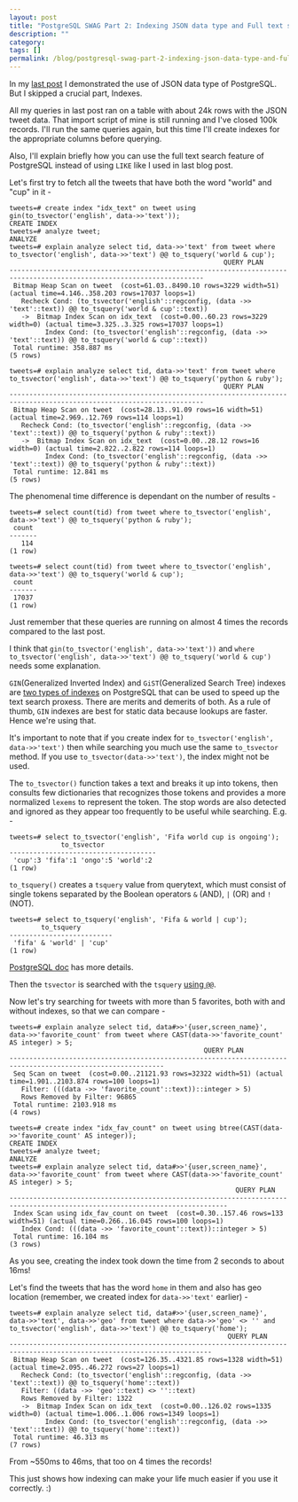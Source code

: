 ```yaml
---
layout: post
title: "PostgreSQL SWAG Part 2: Indexing JSON data type and Full text search"
description: ""
category:
tags: []
permalink: /blog/postgresql-swag-part-2-indexing-json-data-type-and-full-text-search/
---
```

In my [last post](/blog/postgresql-swag-json-data-type-and-working-with-twitter-data/) I demonstrated the use of JSON data type of PostgreSQL. But I skipped a crucial part, Indexes.

All my queries in last post ran on a table with about 24k rows with the JSON tweet data. That import script of mine is still running and I've closed 100k records. I'll run the same queries again, but this time I'll create indexes for the appropriate columns before querying.

Also, I'll explain briefly how you can use the full text search feature of PostgreSQL instead of using `LIKE` like I used in last blog post.

Let's first try to fetch all the tweets that have both the word "world" and "cup" in it -

    tweets=# create index "idx_text" on tweet using gin(to_tsvector('english', data->>'text'));
    CREATE INDEX
    tweets=# analyze tweet;
    ANALYZE
    tweets=# explain analyze select tid, data->>'text' from tweet where to_tsvector('english', data->>'text') @@ to_tsquery('world & cup');
                                                          QUERY PLAN
    -----------------------------------------------------------------------------------------------------------------------
     Bitmap Heap Scan on tweet  (cost=61.03..8490.10 rows=3229 width=51) (actual time=4.146..358.203 rows=17037 loops=1)
       Recheck Cond: (to_tsvector('english'::regconfig, (data ->> 'text'::text)) @@ to_tsquery('world & cup'::text))
       ->  Bitmap Index Scan on idx_text  (cost=0.00..60.23 rows=3229 width=0) (actual time=3.325..3.325 rows=17037 loops=1)
             Index Cond: (to_tsvector('english'::regconfig, (data ->> 'text'::text)) @@ to_tsquery('world & cup'::text))
     Total runtime: 358.887 ms
    (5 rows)

    tweets=# explain analyze select tid, data->>'text' from tweet where to_tsvector('english', data->>'text') @@ to_tsquery('python & ruby');
                                                          QUERY PLAN
    -----------------------------------------------------------------------------------------------------------------------
     Bitmap Heap Scan on tweet  (cost=28.13..91.09 rows=16 width=51) (actual time=2.969..12.769 rows=114 loops=1)
       Recheck Cond: (to_tsvector('english'::regconfig, (data ->> 'text'::text)) @@ to_tsquery('python & ruby'::text))
       ->  Bitmap Index Scan on idx_text  (cost=0.00..28.12 rows=16 width=0) (actual time=2.822..2.822 rows=114 loops=1)
             Index Cond: (to_tsvector('english'::regconfig, (data ->> 'text'::text)) @@ to_tsquery('python & ruby'::text))
     Total runtime: 12.841 ms
    (5 rows)

The phenomenal time difference is dependant on the number of results -

    tweets=# select count(tid) from tweet where to_tsvector('english', data->>'text') @@ to_tsquery('python & ruby');
     count
    -------
       114
    (1 row)

    tweets=# select count(tid) from tweet where to_tsvector('english', data->>'text') @@ to_tsquery('world & cup');
     count
    -------
     17037
    (1 row)

Just remember that these queries are running on almost 4 times the records compared to the last post.

I think that `gin(to_tsvector('english', data->>'text'))` and `where to_tsvector('english', data->>'text') @@ to_tsquery('world & cup')` needs some explanation.

`GIN`(Generalized Inverted Index) and `GiST`(Generalized Search Tree) indexes are [two types of indexes](http://www.postgresql.org/docs/current/static/textsearch-indexes.html) on PostgreSQL that can be used to speed up the text search proxess. There are merits and demerits of both. As a rule of thumb, `GIN` indexes are best for static data because lookups are faster. Hence we're using that.

It's important to note that if you create index for `to_tsvector('english', data->>'text')` then while searching you much use the same `to_tsvector` method. If you use `to_tsvector(data->>'text')`, the index might not be used.

The `to_tsvector()` function takes a text and breaks it up into tokens, then consults few dictionaries that recognizes those tokens and provides a more normalized `lexems` to represent the token. The stop words are also detected and ignored as they appear too frequently to be useful while searching. E.g. -

    tweets=# select to_tsvector('english', 'Fifa world cup is ongoing');
                 to_tsvector
    -------------------------------------
     'cup':3 'fifa':1 'ongo':5 'world':2
    (1 row)

`to_tsquery()` creates a `tsquery` value from querytext, which must consist of single tokens separated by the Boolean operators `&` (AND), `|` (OR) and `!` (NOT).

    tweets=# select to_tsquery('english', 'Fifa & world | cup');
            to_tsquery
    --------------------------
     'fifa' & 'world' | 'cup'
    (1 row)

[PostgreSQL doc](http://www.postgresql.org/docs/9.3/static/textsearch-controls.html#TEXTSEARCH-PARSING-DOCUMENTS) has more details.

Then the `tsvector` is searched with the `tsquery` [using `@@`](http://www.postgresql.org/docs/9.3/static/functions-textsearch.html).

Now let's try searching for tweets with more than 5 favorites, both with and without indexes, so that we can compare -

    tweets=# explain analyze select tid, data#>>'{user,screen_name}', data->>'favorite_count' from tweet where CAST(data->>'favorite_count' AS integer) > 5;
                                                     QUERY PLAN
    -------------------------------------------------------------------------------------------------------------
     Seq Scan on tweet  (cost=0.00..21121.93 rows=32322 width=51) (actual time=1.901..2103.874 rows=100 loops=1)
       Filter: (((data ->> 'favorite_count'::text))::integer > 5)
       Rows Removed by Filter: 96865
     Total runtime: 2103.918 ms
    (4 rows)

    tweets=# create index "idx_fav_count" on tweet using btree(CAST(data->>'favorite_count' AS integer));
    CREATE INDEX
    tweets=# analyze tweet;
    ANALYZE
    tweets=# explain analyze select tid, data#>>'{user,screen_name}', data->>'favorite_count' from tweet where CAST(data->>'favorite_count' AS integer) > 5;
                                                             QUERY PLAN
    -----------------------------------------------------------------------------------------------------------------------------
     Index Scan using idx_fav_count on tweet  (cost=0.30..157.46 rows=133 width=51) (actual time=0.266..16.045 rows=100 loops=1)
       Index Cond: (((data ->> 'favorite_count'::text))::integer > 5)
     Total runtime: 16.104 ms
    (3 rows)

As you see, creating the index took down the time from 2 seconds to about 16ms!

Let's find the tweets that has the word `home` in them and also has geo location (remember, we created index for `data->>'text'` earlier) -

    tweets=# explain analyze select tid, data#>>'{user,screen_name}', data->>'text', data->>'geo' from tweet where data->>'geo' <> '' and to_tsvector('english', data->>'text') @@ to_tsquery('home');
                                                           QUERY PLAN
    -------------------------------------------------------------------------------------------------------------------------
     Bitmap Heap Scan on tweet  (cost=126.35..4321.85 rows=1328 width=51) (actual time=2.095..46.272 rows=27 loops=1)
       Recheck Cond: (to_tsvector('english'::regconfig, (data ->> 'text'::text)) @@ to_tsquery('home'::text))
       Filter: ((data ->> 'geo'::text) <> ''::text)
       Rows Removed by Filter: 1322
       ->  Bitmap Index Scan on idx_text  (cost=0.00..126.02 rows=1335 width=0) (actual time=1.006..1.006 rows=1349 loops=1)
             Index Cond: (to_tsvector('english'::regconfig, (data ->> 'text'::text)) @@ to_tsquery('home'::text))
     Total runtime: 46.313 ms
    (7 rows)

From ~550ms to 46ms, that too on 4 times the records!

This just shows how indexing can make your life much easier if you use it correctly. :)
